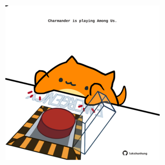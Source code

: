 <!-- built at 18/12/2022, 16:01:01 UTC -->
<p align="center">
  <img width="500" height="500" src="./ReadmeImage.svg">
</p>
